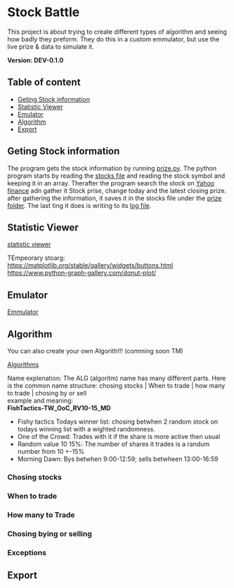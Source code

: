 # Stock Battle #
This project is about trying to create different types of algorithm and seeing how badly they preform. They do this in a custom emmulator, but use the live prize & data to simulate it.

**Version: DEV-0.1.0**

## Table of content
- [Geting Stock information](#PRZ)
- [Statistic Viewer](#STV)
- [Emulator](#EMU)
- [Algorithm](#ALG)
- [Export](#EXP)

<a name="PRZ"></a>
## Geting Stock information

The program gets the stock information by running [prize.py](./prize.py). The python program starts by reading the [stocks file](./stocks.stk) and reading the stock symbol and keeping it in an array. Therafter the program search the stock on [Yahoo finance](https://finance.yahoo.com) adn gather it Stock prise, change today and the latest closing prize. after gathering the information, it saves it in the stocks file under the [prize folder](./prize/). The last ting it does is writing to its [log file](./log/PRZ.log).

<a name="STV"></a>
## Statistic Viewer

[statistic viewer](./statView.py)

TEmpeorary stoarg:  
https://matplotlib.org/stable/gallery/widgets/buttons.html  
https://www.python-graph-gallery.com/donut-plot/  

<a name="EMU"></a>
## Emulator

[Emmulator](./statView.py)

<a name="ALG"></a>
## Algorithm

You can also create your own Algorith!!! (comming soon TM)

[Algorithms](./ALG/)

Name explenation:
The ALG (algoritm) name has many different parts. Here is the common name structure:
chosing stocks | When to trade | how many to trade | chosing by or sell  
example and meaning:  
**FishTactics-TW_OoC_RV10-15_MD**

- Fishy tactics Todays winner list: chosing betwhen 2 random stock on todays winning list with a wighted randomness.
- One of the Crowd: Trades with it if the share is more active then usual
- Random value 10 15%: The number of shares it trades is a randum number from 10 +-15%
- Morning Dawn: Bys betwhen 9:00-12:59; sells betwheen 13:00-16:59

### Chosing stocks

### When to trade

### How many to Trade

### Chosing bying or selling

### Exceptions
<a name="EXP"></a>
## Export
